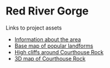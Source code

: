 # Red River Gorge

Links to project assets

* [Information about the area](info/README.md)
* [Base map of popular landforms](basemap/rrg-map.pdf)
* [High cliffs around Courthouse Rock](elevation/readme.md)
* [3D map of Courthouse Rock](potree/)